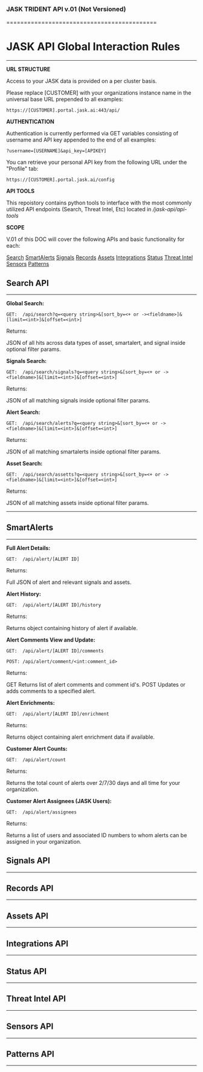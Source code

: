 ### JASK TRIDENT API v.01 (Not Versioned)
===========================================

# JASK API Global Interaction Rules
-------------------------------------------
**URL STRUCTURE**

Access to your JASK data is provided on a per cluster basis. 

Please replace [CUSTOMER] with your organizations instance name in the universal base URL prepended to all examples:
```
https://[CUSTOMER].portal.jask.ai:443/api/
```
**AUTHENTICATION**

Authentication is currently performed via GET variables consisting of username and API key appended to the end of all examples: 
```
?username=[USERNAME]&api_key=[APIKEY]
```
You can retrieve your personal API key from the following URL under the "Profile" tab:
```
https://[CUSTOMER].portal.jask.ai/config 
```
**API TOOLS**

This repoistory contains python tools to interface with the most commonly utilized API endpoints (Search, Threat Intel, Etc) located in */jask-api/api-tools*

**SCOPE**

V.01 of this DOC will cover the following APIs and basic functionality for each:

[Search](#Search-API) [SmartAlerts](#Alerts-API) [Signals](#Signals-API) [Records](#Records-API) [Assets](#Assets-API) [Integrations](#Integrations-API) [Status](#Status-API) [Threat Intel](#Threat-Intel-API) [Sensors](#Sensors-API) [Patterns](#Patterns-API)

## Search API
-------------------------------------------

**Global Search:**
```
GET:  /api/search?q=<query string>&[sort_by=<+ or -><fieldname>]&[limit=<int>]&[offset=<int>]
```
Returns:

JSON of all hits across data types of asset, smartalert, and signal inside optional filter params.

**Signals Search:**
```
GET:  /api/search/signals?q=<query string>&[sort_by=<+ or -><fieldname>]&[limit=<int>]&[offset=<int>]
```
Returns:

JSON of all matching signals inside optional filter params.

**Alert Search:**
```
GET:  /api/search/alerts?q=<query string>&[sort_by=<+ or -><fieldname>]&[limit=<int>]&[offset=<int>]
```
Returns:

JSON of all matching smartalerts inside optional filter params.

**Asset Search:**
```
GET:  /api/search/assetts?q=<query string>&[sort_by=<+ or -><fieldname>]&[limit=<int>]&[offset=<int>]
```
Returns:

JSON of all matching assets inside optional filter params.

-------------------------------------------

## SmartAlerts
-------------------------------------------

**Full Alert Details:**
```
GET:  /api/alert/[ALERT ID]
```
Returns:

Full JSON of alert and relevant signals and assets.

**Alert History:**
```
GET:  /api/alert/[ALERT ID]/history
```
Returns:

Returns object containing history of alert if available.

**Alert Comments View and Update:**
```
GET:  /api/alert/[ALERT ID]/comments

POST: /api/alert/comment/<int:comment_id> 
```
Returns:

GET Returns list of alert comments and comment id's. 
POST Updates or adds comments to a specified alert. 

**Alert Enrichments:**
```
GET:  /api/alert/[ALERT ID]/enrichment
```
Returns:

Returns object containing alert enrichment data if available.

**Customer Alert Counts:**
```
GET:  /api/alert/count  
```
Returns:

Returns the total count of alerts over 2/7/30 days and all time for your organization.

**Customer Alert Assignees (JASK Users):**
```
GET:  /api/alert/assignees 
```
Returns:

Returns a list of users and associated ID numbers to whom alerts can be assigned in your organization.

## Signals API
-------------------------------------------


## Records API
-------------------------------------------


## Assets API
-------------------------------------------


## Integrations API
-------------------------------------------


## Status API
-------------------------------------------


## Threat Intel API
-------------------------------------------


## Sensors API
-------------------------------------------


## Patterns API
-------------------------------------------

